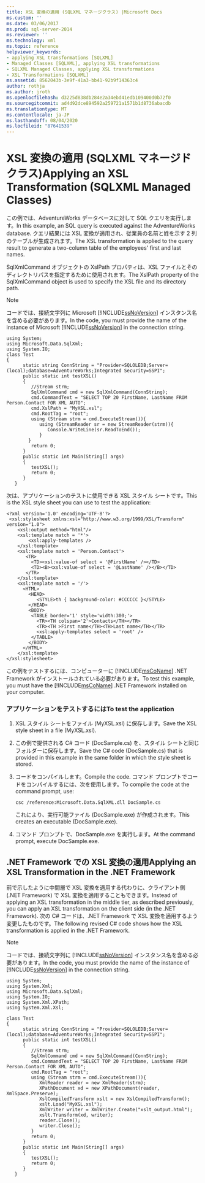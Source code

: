 ```yaml
---
title: XSL 変換の適用 (SQLXML マネージクラス) |Microsoft Docs
ms.custom: ''
ms.date: 03/06/2017
ms.prod: sql-server-2014
ms.reviewer: ''
ms.technology: xml
ms.topic: reference
helpviewer_keywords:
- applying XSL transformations [SQLXML]
- Managed Classes [SQLXML], applying XSL transformations
- SQLXML Managed Classes, applying XSL transformations
- XSL Transformations [SQLXML]
ms.assetid: 8562043b-3e9f-41a3-bb41-92b9f14363c4
author: rothja
ms.author: jroth
ms.openlocfilehash: d3225d838db284e2a34ebd41edb109400d0b72f0
ms.sourcegitcommit: ad4d92dce894592a259721a1571b1d8736abacdb
ms.translationtype: MT
ms.contentlocale: ja-JP
ms.lasthandoff: 08/04/2020
ms.locfileid: "87641539"
---
```

# <a name="applying-an-xsl-transformation-sqlxml-managed-classes"></a><span data-ttu-id="825f6-102">XSL 変換の適用 (SQLXML マネージド クラス)</span><span class="sxs-lookup"><span data-stu-id="825f6-102">Applying an XSL Transformation (SQLXML Managed Classes)</span></span>
  <span data-ttu-id="825f6-103">この例では、AdventureWorks データベースに対して SQL クエリを実行します。</span><span class="sxs-lookup"><span data-stu-id="825f6-103">In this example, an SQL query is executed against the AdventureWorks database.</span></span> <span data-ttu-id="825f6-104">クエリ結果には XSL 変換が適用され、従業員の名前と姓を示す 2 列のテーブルが生成されます。</span><span class="sxs-lookup"><span data-stu-id="825f6-104">The XSL transformation is applied to the query result to generate a two-column table of the employees' first and last names.</span></span>  
  
 <span data-ttu-id="825f6-105">SqlXmlCommand オブジェクトの XslPath プロパティは、XSL ファイルとそのディレクトリパスを指定するために使用されます。</span><span class="sxs-lookup"><span data-stu-id="825f6-105">The XslPath property of the SqlXmlCommand object is used to specify the XSL file and its directory path.</span></span>  
  
> [!NOTE]  
>  <span data-ttu-id="825f6-106">コードでは、接続文字列に Microsoft [!INCLUDE[ssNoVersion](../../../includes/ssnoversion-md.md)] インスタンス名を含める必要があります。</span><span class="sxs-lookup"><span data-stu-id="825f6-106">In the code, you must provide the name of the instance of Microsoft [!INCLUDE[ssNoVersion](../../../includes/ssnoversion-md.md)] in the connection string.</span></span>  
  
```  
using System;  
using Microsoft.Data.SqlXml;  
using System.IO;  
class Test  
{  
      static string ConnString = "Provider=SQLOLEDB;Server=(local);database=AdventureWorks;Integrated Security=SSPI";  
      public static int testXSL()  
      {  
         //Stream strm;  
         SqlXmlCommand cmd = new SqlXmlCommand(ConnString);  
         cmd.CommandText = "SELECT TOP 20 FirstName, LastName FROM Person.Contact FOR XML AUTO";  
         cmd.XslPath = "MyXSL.xsl";  
         cmd.RootTag = "root";  
         using (Stream strm = cmd.ExecuteStream()){  
            using (StreamReader sr = new StreamReader(strm)){  
               Console.WriteLine(sr.ReadToEnd());  
            }  
        }  
         return 0;  
      }  
      public static int Main(String[] args)  
      {  
         testXSL();     
         return 0;  
      }  
   }  
```  
  
 <span data-ttu-id="825f6-107">次は、アプリケーションのテストに使用できる XSL スタイル シートです。</span><span class="sxs-lookup"><span data-stu-id="825f6-107">This is the XSL style sheet you can use to test the application:</span></span>  
  
```  
<?xml version='1.0' encoding='UTF-8'?>  
 <xsl:stylesheet xmlns:xsl="http://www.w3.org/1999/XSL/Transform" version="1.0">   
    <xsl:output method="html"/>  
    <xsl:template match = '*'>  
        <xsl:apply-templates />  
    </xsl:template>  
    <xsl:template match = 'Person.Contact'>  
       <TR>  
         <TD><xsl:value-of select = '@FirstName' /></TD>  
         <TD><B><xsl:value-of select = '@LastName' /></B></TD>  
       </TR>  
    </xsl:template>  
    <xsl:template match = '/'>  
      <HTML>  
        <HEAD>  
           <STYLE>th { background-color: #CCCCCC }</STYLE>  
        </HEAD>  
        <BODY>  
         <TABLE border='1' style='width:300;'>  
           <TR><TH colspan='2'>Contacts</TH></TR>  
           <TR><TH >First name</TH><TH>Last name</TH></TR>  
           <xsl:apply-templates select = 'root' />  
         </TABLE>  
        </BODY>  
      </HTML>  
    </xsl:template>  
</xsl:stylesheet>  
```  
  
 <span data-ttu-id="825f6-108">この例をテストするには、コンピューターに [!INCLUDE[msCoName](../../../includes/msconame-md.md)] .NET Framework がインストールされている必要があります。</span><span class="sxs-lookup"><span data-stu-id="825f6-108">To test this example, you must have the [!INCLUDE[msCoName](../../../includes/msconame-md.md)] .NET Framework installed on your computer.</span></span>  
  
### <a name="to-test-the-application"></a><span data-ttu-id="825f6-109">アプリケーションをテストするには</span><span class="sxs-lookup"><span data-stu-id="825f6-109">To test the application</span></span>  
  
1.  <span data-ttu-id="825f6-110">XSL スタイル シートをファイル (MyXSL.xsl) に保存します。</span><span class="sxs-lookup"><span data-stu-id="825f6-110">Save the XSL style sheet in a file (MyXSL.xsl).</span></span>  
  
2.  <span data-ttu-id="825f6-111">この例で提供される C# コード (DocSample.cs) を、スタイル シートと同じフォルダーに保存します。</span><span class="sxs-lookup"><span data-stu-id="825f6-111">Save the C# code (DocSample.cs) that is provided in this example in the same folder in which the style sheet is stored.</span></span>  
  
3.  <span data-ttu-id="825f6-112">コードをコンパイルします。</span><span class="sxs-lookup"><span data-stu-id="825f6-112">Compile the code.</span></span> <span data-ttu-id="825f6-113">コマンド プロンプトでコードをコンパイルするには、次を使用します。</span><span class="sxs-lookup"><span data-stu-id="825f6-113">To compile the code at the command prompt, use:</span></span>  
  
    ```  
    csc /reference:Microsoft.Data.SqlXML.dll DocSample.cs  
    ```  
  
     <span data-ttu-id="825f6-114">これにより、実行可能ファイル (DocSample.exe) が作成されます。</span><span class="sxs-lookup"><span data-stu-id="825f6-114">This creates an executable (DocSample.exe).</span></span>  
  
4.  <span data-ttu-id="825f6-115">コマンド プロンプトで、DocSample.exe を実行します。</span><span class="sxs-lookup"><span data-stu-id="825f6-115">At the command prompt, execute DocSample.exe.</span></span>  
  
## <a name="applying-an-xsl-transformation-in-the-net-framework"></a><span data-ttu-id="825f6-116">.NET Framework での XSL 変換の適用</span><span class="sxs-lookup"><span data-stu-id="825f6-116">Applying an XSL Transformation in the .NET Framework</span></span>  
 <span data-ttu-id="825f6-117">前で示したように中間層で XSL 変換を適用する代わりに、クライアント側 (.NET Framework) で XSL 変換を適用することもできます。</span><span class="sxs-lookup"><span data-stu-id="825f6-117">Instead of applying an XSL transformation in the middle tier, as described previously, you can apply an XSL transformation on the client side (in the .NET Framework).</span></span> <span data-ttu-id="825f6-118">次の C# コードは、.NET Framework で XSL 変換を適用するよう変更したものです。</span><span class="sxs-lookup"><span data-stu-id="825f6-118">The following revised C# code shows how the XSL transformation is applied in the .NET Framework.</span></span>  
  
> [!NOTE]  
>  <span data-ttu-id="825f6-119">コードでは、接続文字列に [!INCLUDE[ssNoVersion](../../../includes/ssnoversion-md.md)] インスタンス名を含める必要があります。</span><span class="sxs-lookup"><span data-stu-id="825f6-119">In the code, you must provide the name of the instance of [!INCLUDE[ssNoVersion](../../../includes/ssnoversion-md.md)] in the connection string.</span></span>  
  
```  
using System;  
using System.Xml;  
using Microsoft.Data.SqlXml;  
using System.IO;  
using System.Xml.XPath;  
using System.Xml.Xsl;  
  
class Test  
{  
      static string ConnString = "Provider=SQLOLEDB;Server=(local);database=AdventureWorks;Integrated Security=SSPI";  
      public static int testXSL()  
      {  
         //Stream strm;  
         SqlXmlCommand cmd = new SqlXmlCommand(ConnString);  
         cmd.CommandText = "SELECT TOP 20 FirstName, LastName FROM Person.Contact FOR XML AUTO";  
         cmd.RootTag = "root";  
         using (Stream strm = cmd.ExecuteStream()){  
            XmlReader reader = new XmlReader(strm);  
            XPathDocument xd = new XPathDocument(reader, XmlSpace.Preserve);  
            XslCompiledTransform xslt = new XslCompiledTransform();  
            xslt.Load("MyXSL.xsl");  
            XmlWriter writer = XmlWriter.Create("xslt_output.html");  
            xslt.Transform(xd, writer);  
            reader.Close();  
            writer.Close();  
         }  
         return 0;  
      }  
      public static int Main(String[] args)  
      {  
         testXSL();     
         return 0;  
      }  
   }  
```  
  
  
